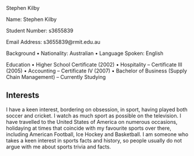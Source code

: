 <!DOCTYPE html>
<html>
<head>
Stephen Kilby
</head>
<body>

<p>Name: Stephen Kilby</p>
<p>Student Number: s3655839</p>
<p>Email Address: s3655839@rmit.edu.au</p>

<p>Background
    • Nationality: Australian
	• Language Spoken: English</p>

<p>Education
	• Higher School Certificate (2002)
	• Hospitality – Certificate III (2005)
	• Accounting – Certificate IV (2007)
	• Bachelor of Business (Supply Chain Management) – Currently Studying</p>

<h2>Interests</h2>
<p>I have a keen interest, bordering on obsession, in sport, having played both soccer and cricket. I watch as much sport as possible on the television. I have travelled to the United States of America on numerous occasions, holidaying at times that coincide with my favourite sports over there, including American Football, Ice Hockey and Basketball. I am someone who takes a keen interest in sports facts and history, so people usually do not argue with me about sports trivia and facts.</p>
</body>
